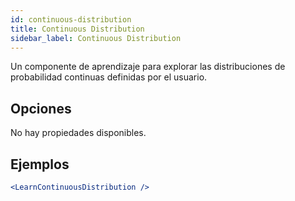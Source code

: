 ```yaml
---
id: continuous-distribution
title: Continuous Distribution
sidebar_label: Continuous Distribution
---
```


Un componente de aprendizaje para explorar las distribuciones de probabilidad continuas definidas por el usuario.

## Opciones

No hay propiedades disponibles.

## Ejemplos

```jsx live
<LearnContinuousDistribution />
```

